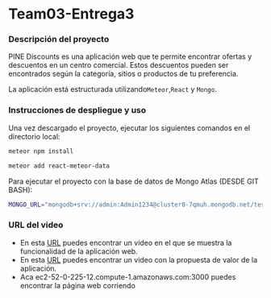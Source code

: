 # Team03-Entrega3

### Descripción del proyecto

PINE Discounts es una aplicación web que te permite encontrar ofertas y descuentos en un centro comercial. Estos descuentos pueden ser encontrados según la categoría, sitios o productos de tu preferencia. 

La aplicación está estructurada utilizando`Meteor`,`React` y `Mongo`.

### Instrucciones de despliegue y uso

Una vez descargado el proyecto, ejecutar los siguientes comandos en el directorio local: 

```bash
meteor npm install 
```
```bash
meteor add react-meteor-data 
```


Para ejecutar el proyecto con la base de datos de Mongo Atlas (DESDE GIT BASH):

```bash
MONGO_URL="mongodb+srv://admin:Admin1234@cluster0-7qmuh.mongodb.net/test?retryWrites=true&w=majority" meteor
```


### URL del video

* En esta [URL](https://youtu.be/nIMTsILVtHg) puedes encontrar un video en el que se muestra la funcionalidad de la aplicación web.
* En esta [URL](https://youtu.be/3hNu81mHtfE) puedes encontrar un video con la propuesta de valor de la aplicación.
* Aca ec2-52-0-225-12.compute-1.amazonaws.com:3000 puedes encontrar la página web corriendo
